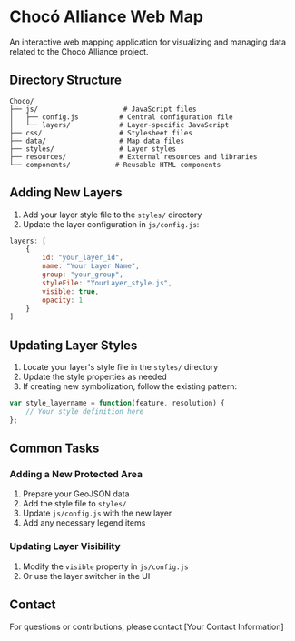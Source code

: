 # Chocó Alliance Web Map

An interactive web mapping application for visualizing and managing data related to the Chocó Alliance project.

## Directory Structure

```
Choco/
├── js/                     # JavaScript files
│   ├── config.js          # Central configuration file
│   └── layers/            # Layer-specific JavaScript
├── css/                   # Stylesheet files
├── data/                  # Map data files
├── styles/                # Layer styles
├── resources/             # External resources and libraries
└── components/           # Reusable HTML components
```

## Adding New Layers

1. Add your layer style file to the `styles/` directory
2. Update the layer configuration in `js/config.js`:
```javascript
layers: [
    {
        id: "your_layer_id",
        name: "Your Layer Name",
        group: "your_group",
        styleFile: "YourLayer_style.js",
        visible: true,
        opacity: 1
    }
]
```

## Updating Layer Styles

1. Locate your layer's style file in the `styles/` directory
2. Update the style properties as needed
3. If creating new symbolization, follow the existing pattern:
```javascript
var style_layername = function(feature, resolution) {
    // Your style definition here
};
```

## Common Tasks

### Adding a New Protected Area
1. Prepare your GeoJSON data
2. Add the style file to `styles/`
3. Update `js/config.js` with the new layer
4. Add any necessary legend items

### Updating Layer Visibility
1. Modify the `visible` property in `js/config.js`
2. Or use the layer switcher in the UI

## Contact

For questions or contributions, please contact [Your Contact Information]
